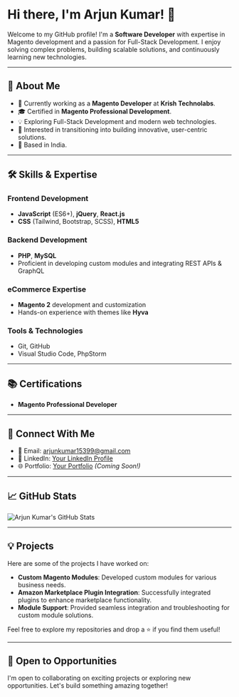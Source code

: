 # Hi there, I'm Arjun Kumar! 👋

Welcome to my GitHub profile! I'm a **Software Developer** with expertise in Magento development and a passion for Full-Stack Development. I enjoy solving complex problems, building scalable solutions, and continuously learning new technologies.

---

## 🚀 About Me

- 💼 Currently working as a **Magento Developer** at **Krish Technolabs**.
- 🎓 Certified in **Magento Professional Development**.
- 💡 Exploring Full-Stack Development and modern web technologies.
- 🌟 Interested in transitioning into building innovative, user-centric solutions.
- 📍 Based in India.

---

## 🛠️ Skills & Expertise

### **Frontend Development**
- **JavaScript** (ES6+), **jQuery**, **React.js**
- **CSS** (Tailwind, Bootstrap, SCSS), **HTML5**

### **Backend Development**
- **PHP**, **MySQL**
- Proficient in developing custom modules and integrating REST APIs & GraphQL

### **eCommerce Expertise**
- **Magento 2** development and customization
- Hands-on experience with themes like **Hyva**

### **Tools & Technologies**
- Git, GitHub
- Visual Studio Code, PhpStorm

---

## 📚 Certifications
- **Magento Professional Developer**

---

## 🔗 Connect With Me

- 📧 Email: [arjunkumar15399@gmail.com](mailto:arjunkumar15399@gmail.com)
- 💼 LinkedIn: [Your LinkedIn Profile](www.linkedin.com/in/arjunakumar)
- 🌐 Portfolio: [Your Portfolio](#) *(Coming Soon!)*

---

## 📈 GitHub Stats

![Arjun Kumar's GitHub Stats](https://github-readme-stats.vercel.app/api?username=maurya-arjun&show_icons=true&theme=radical)

---

## 💡 Projects

Here are some of the projects I have worked on:

- **Custom Magento Modules**: Developed custom modules for various business needs.
- **Amazon Marketplace Plugin Integration**: Successfully integrated plugins to enhance marketplace functionality.
- **Module Support**: Provided seamless integration and troubleshooting for custom module solutions.

Feel free to explore my repositories and drop a ⭐ if you find them useful!

---

## 🤝 Open to Opportunities

I'm open to collaborating on exciting projects or exploring new opportunities. Let's build something amazing together!
